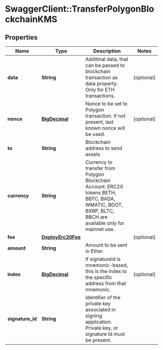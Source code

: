 # SwaggerClient::TransferPolygonBlockchainKMS

## Properties
Name | Type | Description | Notes
------------ | ------------- | ------------- | -------------
**data** | **String** | Additinal data, that can be passed to blockchain transaction as data property. Only for ETH transactions. | [optional] 
**nonce** | [**BigDecimal**](BigDecimal.md) | Nonce to be set to Polygon transaction. If not present, last known nonce will be used. | [optional] 
**to** | **String** | Blockchain address to send assets | 
**currency** | **String** | Currency to transfer from Polygon Blockchain Account. ERC20 tokens BETH, BBTC, BADA, WMATIC, BDOT, BXRP, BLTC, BBCH are available only for mainnet use. | 
**fee** | [**DeployErc20Fee**](DeployErc20Fee.md) |  | [optional] 
**amount** | **String** | Amount to be sent in Ether. | 
**index** | [**BigDecimal**](BigDecimal.md) | If signatureId is mnemonic-based, this is the index to the specific address from that mnemonic. | [optional] 
**signature_id** | **String** | Identifier of the private key associated in signing application. Private key, or signature Id must be present. | 


